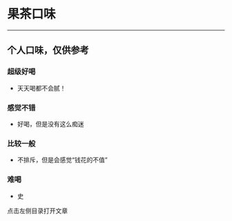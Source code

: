 # 果茶口味
---
## **个人口味，仅供参考**
### **超级好喝**
- 天天喝都不会腻！
### **感觉不错**
- 好喝，但是没有这么痴迷
### **比较一般**
- 不排斥，但是会感觉“钱花的不值”
### **难喝**
- 史

点击左侧目录打开文章